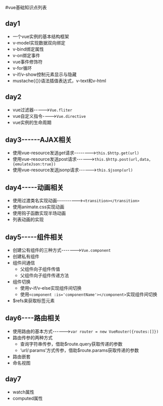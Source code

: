 #vue基础知识点列表

## day1

+ 一个vue实例的基本结构框架
+ v-model实现数据双向绑定
+ v-bind绑定属性
+ v-on绑定事件
+ vue事件修饰符
+ v-for循环
+ v-if/v-show控制元素显示与隐藏
+ mustache{{}}语法插值表达式，v-text和v-html

## day2

+ vue过滤器----->`Vue.fliter`
+ vue自定义指令---->`Vue.directive`
+ vue实例的生命周期

## day3------AJAX相关

+ 使用vue-resource发送get请求-------->`this.$http.get(url)`
+ 使用vue-resource发送post请求------>`this.$http.post(url,data,{emulateJson:true})`
+ 使用vue-resource发送jsonp请求------>`this.$jsonp(url)`

## day4-----动画相关

+ 使用过渡类名实现动画---------->`<transition></transition>`
+ 使用animate.css实现动画
+ 使用钩子函数实现半场动画
+ 列表动画的实现

## day5-----组件相关

+ 创建公有组件的三种方式------->`Vue.component`
+ 创建私有组件
+ 组件间通信
  + 父组件向子组件传值
  + 父组件向子组件传递方法
+ 组件切换
  + 使用v-if/v-else实现组件间切换
  + 使用`<component :is='componentName'></component>`实现组件间切换
+ $refs来获取标签元素

## day6----路由相关

+ 使用路由的基本方式------>`var router = new VueRouter({routes:[]})`
+ 路由传参的两种方式
  + 查询字符串传参，借助$route.query获取传递的参数
  + ‘url/:params’方式传参，借助$route.params获取传递的参数
+ 路由嵌套
+ 命名视图

## day7

+ watch属性
+ computed属性